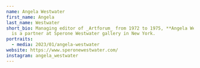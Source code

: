 ```yaml
---
name: Angela Westwater
first_name: Angela
last_name: Westwater
short_bio: Managing editor of _Artforum_ from 1972 to 1975, **Angela Westwater**
  is a partner at Sperone Westwater gallery in New York.
portraits:
  - media: 2023/01/angela-westwater
website: https://www.speronewestwater.com/
instagram: angela_westwater
---
```

